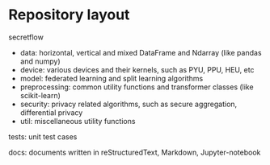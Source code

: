 # Repository layout

secretflow
- data: horizontal, vertical and mixed DataFrame and Ndarray (like pandas and numpy)
- device: various devices and their kernels, such as PYU, PPU, HEU, etc
- model: federated learning and split learning algorithms
- preprocessing: common utility functions and transformer classes (like scikit-learn)
- security: privacy related algorithms, such as secure aggregation, differential privacy
- util: miscellaneous utility functions

tests: unit test cases

docs: documents written in reStructuredText, Markdown, Jupyter-notebook
